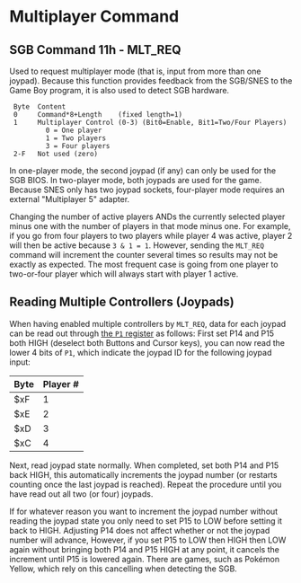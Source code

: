 # Multiplayer Command

## SGB Command 11h - MLT_REQ

Used to request multiplayer mode (that is, input from more than one joypad).
Because this function provides feedback from the SGB/SNES to the Game
Boy program, it is also used to detect SGB hardware.

```
 Byte  Content
 0     Command*8+Length    (fixed length=1)
 1     Multiplayer Control (0-3) (Bit0=Enable, Bit1=Two/Four Players)
         0 = One player
         1 = Two players
         3 = Four players
 2-F   Not used (zero)
```

In one-player mode, the second joypad (if any) can only be used for
the SGB BIOS. In two-player mode, both joypads are used for the game.
Because SNES only has two joypad sockets, four-player mode requires an
external "Multiplayer 5" adapter.

Changing the number of active players ANDs the currently selected player
minus one with the number of players in that mode minus one. For example,
if you go from four players to two players while player 4 was active,
player 2 will then be active because `3 & 1 = 1`. However, sending the
`MLT_REQ` command will increment the counter several times so results may
not be exactly as expected. The most frequent case is going from one
player to two-or-four player which will always start with player 1
active.

## Reading Multiple Controllers (Joypads)

When having enabled multiple controllers by `MLT_REQ`, data for each
joypad can be read out through [the `P1` register](<#FF00 - P1/JOYP - Joypad (R/W)>) as follows: First
set P14 and P15 both HIGH (deselect both Buttons and Cursor keys), you
can now read the lower 4 bits of `P1`, which indicate the joypad ID for
the following joypad input:

Byte | Player \#
-----|-----------
 $xF | 1
 $xE | 2
 $xD | 3
 $xC | 4

Next, read joypad state normally. When completed, set both P14 and P15
back HIGH, this automatically increments the joypad number (or restarts
counting once the last joypad is reached). Repeat the procedure until
you have read out all two (or four) joypads.

If for whatever reason you want to increment the joypad number without
reading the joypad state you only need to set P15 to LOW before setting
it back to HIGH. Adjusting P14 does not affect whether or not the joypad
number will advance, However, if you set P15 to LOW then HIGH then LOW
again without bringing both P14 and P15 HIGH at any point, it cancels
the increment until P15 is lowered again. There are games, such as
Pokémon Yellow, which rely on this cancelling when detecting the SGB.
